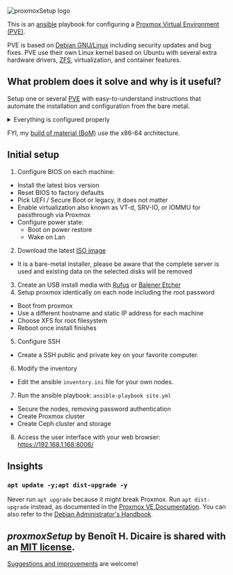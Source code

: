 ![proxmoxSetup logo](https://github.com/bhdicaire/proxmoxSetup/raw/master/doc/logo.png)

This is an [ansible](https://www.redhat.com/en/ansible-collaborative) playbook for configuring a [Proxmox Virtual Environment (PVE)](https://www.proxmox.com/en/proxmox-virtual-environment/overview).

PVE is based on [Debian GNU/Linux](https://www.debian.org/) including security updates and bug fixes. PVE use their own Linux kernel based on Ubuntu with several extra hardware drivers, [ZFS](https://zfsonlinux.org/), virtualization, and container features.

## What problem does it solve and why is it useful?

Setup one or several [PVE](https://pve.proxmox.com) with easy-to-understand instructions that automate the installation and configuration from the bare metal.
<details>
<summary>Everything is configured properly</summary>
* Disable the enterprise repo, enable the public repo, and add non-free sources
* Remove subscription banner
</details>

FYI, my [build of material (BoM)](docs/bom.md) use the x86-64 architecture.

## Initial setup

1. Configure BIOS on each machine:
  * Install the latest bios version
  * Reset BIOS to factory defaults
  * Pick UEFI / Secure Boot or legacy, it does not matter
  * Enable virtualization also known as VT-d, SRV-IO, or IOMMU for passthrough via Proxmox
  * Configure power state:
    * Boot on power restore
    * Wake on Lan
2. Download the latest [ISO image](https://www.proxmox.com/en/downloads/proxmox-virtual-environment/iso) 
  * It is a bare-metal installer, please be aware that the complete server is used and existing data on the selected disks will be removed
3. Create an USB install media with [Rufus](https://rufus.ie/en/) or [Balener Etcher](https://etcher.balena.io/)
4. Setup proxmox identically on each node including the root password
  * Boot from proxmox 
  * Use a different hostname and static IP address for each machine
  * Choose XFS for root filesystem
  * Reboot once install finishes
5. Configure SSH
  * Create a SSH public and private key on your favorite computer. 
6. Modify the inventory
  * Edit the ansible `inventory.ini` file for your own nodes.
7. Run the ansible playbook: `ansible-playbook site.yml` 
  * Secure the nodes, removing password authentication
  * Create Proxmox cluster
  * Create Ceph cluster and storage
8. Access the user interface with your web browser: https://192.168.1.168:8006/

## Insights

### `apt update -y;apt dist-upgrade -y`

Never run `apt upgrade` because it might break Proxmox. Run `apt dist-upgrade` instead, as documented in the [Proxmox VE Documentation](https://pve.proxmox.com/pve-docs/index.html). You can also refer to the [Debian Administrator's Handbook](https://debian-handbook.info/get).

## _proxmoxSetup_ by Benoît H. Dicaire is shared with an [MIT license](https://github.com/bhdicaire/macSetup/raw/main/LICENSE).
[Suggestions and improvements](https://github.com/bhdicaire/proxmoxSetup/issues) are welcome!